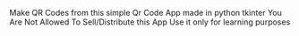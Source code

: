 Make QR Codes from this simple Qr Code App made in python tkinter
You Are Not Allowed To Sell/Distribute this App
Use it only for learning purposes
